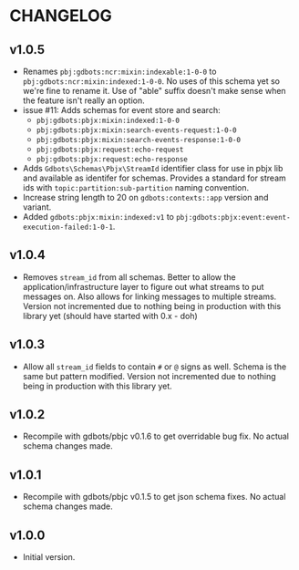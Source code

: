 # CHANGELOG


## v1.0.5
* Renames `pbj:gdbots:ncr:mixin:indexable:1-0-0` to `pbj:gdbots:ncr:mixin:indexed:1-0-0`.  No uses of this schema yet
  so we're fine to rename it.  Use of "able" suffix doesn't make sense when the feature isn't really an option.
* issue #11: Adds schemas for event store and search:
  * `pbj:gdbots:pbjx:mixin:indexed:1-0-0`
  * `pbj:gdbots:pbjx:mixin:search-events-request:1-0-0`
  * `pbj:gdbots:pbjx:mixin:search-events-response:1-0-0`
  * `pbj:gdbots:pbjx:request:echo-request`
  * `pbj:gdbots:pbjx:request:echo-response`
* Adds `Gdbots\Schemas\Pbjx\StreamId` identifier class for use in pbjx lib and available as identifer for schemas.
  Provides a standard for stream ids with `topic:partition:sub-partition` naming convention.
* Increase string length to 20 on `gdbots:contexts::app` version and variant.
* Added `gdbots:pbjx:mixin:indexed:v1` to `pbj:gdbots:pbjx:event:event-execution-failed:1-0-1`.


## v1.0.4
* Removes `stream_id` from all schemas.  Better to allow the application/infrastructure layer to figure out
  what streams to put messages on.  Also allows for linking messages to multiple streams.
  Version not incremented due to nothing being in production with this library yet (should have started with 0.x - doh)


## v1.0.3
* Allow all `stream_id` fields to contain `#` or `@` signs as well.  Schema is the same but pattern modified.
  Version not incremented due to nothing being in production with this library yet.


## v1.0.2
* Recompile with gdbots/pbjc v0.1.6 to get overridable bug fix.  No actual schema changes made.


## v1.0.1
* Recompile with gdbots/pbjc v0.1.5 to get json schema fixes.  No actual schema changes made.


## v1.0.0
* Initial version.
